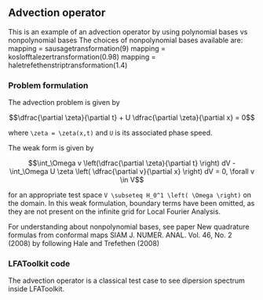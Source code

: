 ## Advection operator

This is an example of an advection operator by using polynomial bases vs nonpolynomial bases
The choices of nonpolynomial bases available are:
mapping = sausagetransformation(9)
mapping = koslofftalezertransformation(0.98)
mapping = haletrefethenstriptransformation(1.4)

### Problem formulation

The advection problem is given by

```math
\dfrac{\partial \zeta}{\partial t} + U \dfrac{\partial \zeta}{\partial x} = 0
```
where ``\zeta = \zeta(x,t)`` and ``U`` is its associated phase speed.

The weak form is given by

```math
\int_\Omega v \left(\dfrac{\partial \zeta}{\partial t} \right) dV - \int_\Omega U \zeta \left( \dfrac{\partial v}{\partial x} \right) dV = 0, \forall v \in V
```

for an appropriate test space ``V \subseteq H_0^1 \left( \Omega \right)`` on the domain.
In this weak formulation, boundary terms have been omitted, as they are not present on the infinite grid for Local Fourier Analysis.

For understanding about nonpolynomial bases, see paper New quadrature formulas from conformal maps
SIAM J. NUMER. ANAL. Vol. 46, No. 2 (2008) by following Hale and Trefethen (2008)

### LFAToolkit code

The advection operator is a classical test case to see dipersion spectrum inside LFAToolkit.